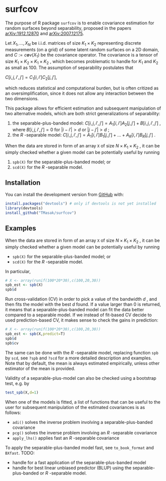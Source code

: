 
<!-- README.md is generated from README.Rmd. Please edit that file -->

# surfcov

<!-- badges: start -->
<!-- badges: end -->

The purpose of R package `surfcov` is to enable covariance estimation
for random surfaces beyond separability, proposed in the papers
[arXiv:1912.12870](https://arxiv.org/abs/1912.12870) and
[arXiv:2007.12175](https://arxiv.org/abs/2007.12175).

Let
*X*<sub>1</sub>, …, *X*<sub>*N*</sub>
be i.i.d. matrices of size
*K*<sub>1</sub> × *K*<sub>2</sub>
representing discrete measurements (on a grid) of some latent random
surfaces on a 2D domain, and
*C* := *c**o**v*(*X*<sub>1</sub>)
be the covariance operator. The covariance is a tensor of size
*K*<sub>1</sub> × *K*<sub>2</sub> × *K*<sub>1</sub> × *K*<sub>2</sub>
, which becomes problematic to handle for
*K*<sub>1</sub>
and
*K*<sub>2</sub>
as small as 100. The assumption of separability postulates that

*C*\[*i*, *j*, *i*′, *j*′\] = *C*<sub>1</sub>\[*i*, *i*′\]*C*<sub>2</sub>\[*j*, *j*′\],

which reduces statistical and computational burden, but is often
critized as an oversimplification, since it does not allow any
interaction between the two dimensions.

This package allows for efficient estimation and subsequent manipulation
of two alternative models, which are both strict generalizations of
separability:

1.  the separable-plus-banded model:
    *C*\[*i*, *j*, *i*′, *j*′\] = *A*<sub>1</sub>\[*i*, *i*′\]*A*<sub>2</sub>\[*j*, *j*′\] + *B*\[*i*, *j*, *i*′, *j*′\]
    , where
    *B*\[*i*, *j*, *i*′, *j*′\] = 0
    for
    \|*i* − *i*′\| &gt; *d*
    or
    \|*j* − *j*′\| &gt; *d*
    ;
2.  the
    *R*
    -separable model:
    *C*\[*i*, *j*, *i*′, *j*′\] = *A*<sub>1</sub>\[*i*, *i*′\]*B*<sub>1</sub>\[*j*, *j*′\] + … + *A*<sub>*R*</sub>\[*i*, *i*′\]*B*<sub>*R*</sub>\[*j*, *j*′\]
    .

When the data are stored in form of an array `X` of size
*N* × *K*<sub>1</sub> × *K*<sub>2</sub>
, it can be simply checked whether a given model can be potentially
useful by running

1.  `spb(X)` for the separable-plus-banded model; or
2.  `scd(X)` for the
    *R*
    -separable model.

## Installation

You can install the development version from
[GitHub](https://github.com/) with:

``` r
install.packages("devtools") # only if devtools is not yet installed
library(devtools)
install_github("TMasak/surfcov")
```

## Examples

When the data are stored in form of an array `X` of size
*N* × *K*<sub>1</sub> × *K*<sub>2</sub>
, it can be simply checked whether a given model can be potentially
useful by running

-   `spb(X)` for the separable-plus-banded model; or
-   `scd(X)` for the
    *R*
    -separable model.

In particular,

``` r
# X <- array(runif(100*20*30),c(100,20,30))
spb_est <- spb(X)
spb$d
```

Run cross-validation (CV) in order to pick a value of the bandwidth
*d*
, and then fits the model with the best
*d*
found. If a value larger than 0 is returned, it means that a
separable-plus-banded model can fit the data better compared to a
separable model. If we instead of fit-based CV decide to used
prediction-based CV, it makes sense to check the gains in prediction:

``` r
# X <- array(runif(100*20*30),c(100,20,30))
spb_est <- spb(X,predict=T)
spb$d
spb$cv
```

The same can be done with the
*R*
-separable model, replacing function `spb` by `scd`, see `?spb` and
`?scd` for a more detailed description and examples. Note that by
default, the mean is always estimated empirically, unless other
estimator of the mean is provided.

Validity of a separable-plus-model can also be checked using a bootstrap
test, e.g. by

``` r
test_spb(X,d=1)
```

When one of the models is fitted, a list of functions that can be useful
to the user for subsequent manipulation of the estimated covariances is
as follows:

-   `adi()` solves the inverse problem involving a separable-plus-banded
    covariance
-   `pcg()` solves the inverse problem involving an
    *R*
    -separable covariance
-   `apply_lhs()` applies fast an
    *R*
    -separable covariance

To apply the separable-plus-banded model fast, see `to_book_format` and
`BXfast`. TODO:

-   handle for a fast application of the separable-plus-banded model
-   handle for best linear unbiased predictor (BLUP) using the
    separable-plus-banded or
    *R*
    -separable model.
